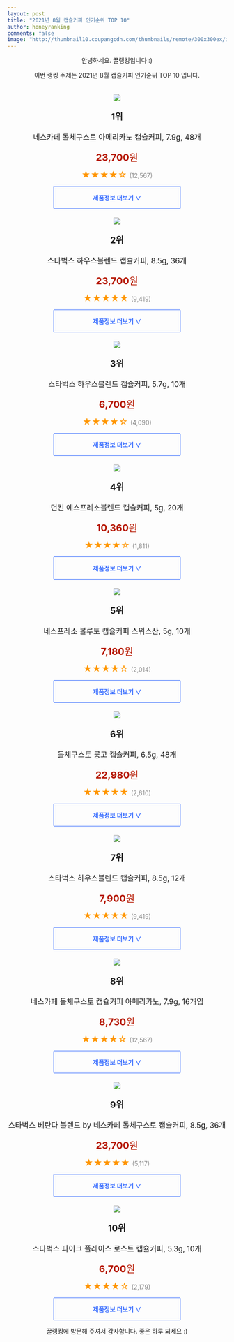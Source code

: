 ```yaml
--- 
layout: post 
title: "2021년 8월 캡슐커피 인기순위 TOP 10" 
author: honeyranking 
comments: false 
image: "http://thumbnail10.coupangcdn.com/thumbnails/remote/300x300ex/image/retail/images/1376951943919311-69a333b8-a399-45de-9e04-967bfc4e74a6.jpg" 
--- 
```

<p style="text-align: center;">안녕하세요. 꿀랭킹입니다 :)</p> <p style="text-align: center;">이번 랭킹 주제는 2021년 8월 캡슐커피 인기순위 TOP 10 입니다.</p><center><img src="http://thumbnail10.coupangcdn.com/thumbnails/remote/300x300ex/image/retail/images/1376951943919311-69a333b8-a399-45de-9e04-967bfc4e74a6.jpg" style="margin-top:20px" /></center> <p style="text-align: center; font-size: 20px"><b>1위</b></p> <p style="text-align: center; font-size: 17px">네스카페 돌체구스토 아메리카노 캡슐커피, 7.9g, 48개</p> <p style="text-align: center;"><span style="color: #b61800; font-size: 22px;"><b>23,700</b>원</span></p> <p style="text-align: center;"><span style="color: #ff9600; font-size: 20px;">★★★★☆ </span><span style="color: #878787;">(12,567)</span></p> <center><a href="https://coupa.ng/b5R6iL"> <div style="font-size: 14px; display: inline-block; padding: 15px 90px; color: #346aff; border-radius: 2px; border: 1px solid #346aff; cursor: pointer;"><b>제품정보 더보기 &or;</b></div> </a></center><center><img src="http://thumbnail9.coupangcdn.com/thumbnails/remote/300x300ex/image/retail/images/2019/12/09/12/3/4e21edc9-7c9d-4d58-84a5-e64c4225020b.jpg" style="margin-top:20px" /></center> <p style="text-align: center; font-size: 20px"><b>2위</b></p> <p style="text-align: center; font-size: 17px">스타벅스 하우스블렌드 캡슐커피, 8.5g, 36개</p> <p style="text-align: center;"><span style="color: #b61800; font-size: 22px;"><b>23,700</b>원</span></p> <p style="text-align: center;"><span style="color: #ff9600; font-size: 20px;">★★★★★ </span><span style="color: #878787;">(9,419)</span></p> <center><a href="https://coupa.ng/b5R6iQ"> <div style="font-size: 14px; display: inline-block; padding: 15px 90px; color: #346aff; border-radius: 2px; border: 1px solid #346aff; cursor: pointer;"><b>제품정보 더보기 &or;</b></div> </a></center><center><img src="http://thumbnail8.coupangcdn.com/thumbnails/remote/300x300ex/image/retail/images/680359872927514-b7b0d648-a00d-4d07-9bd2-26658dfc848a.jpg" style="margin-top:20px" /></center> <p style="text-align: center; font-size: 20px"><b>3위</b></p> <p style="text-align: center; font-size: 17px">스타벅스 하우스블렌드 캡슐커피, 5.7g, 10개</p> <p style="text-align: center;"><span style="color: #b61800; font-size: 22px;"><b>6,700</b>원</span></p> <p style="text-align: center;"><span style="color: #ff9600; font-size: 20px;">★★★★☆ </span><span style="color: #878787;">(4,090)</span></p> <center><a href="https://coupa.ng/b5R6iW"> <div style="font-size: 14px; display: inline-block; padding: 15px 90px; color: #346aff; border-radius: 2px; border: 1px solid #346aff; cursor: pointer;"><b>제품정보 더보기 &or;</b></div> </a></center><center><img src="http://thumbnail6.coupangcdn.com/thumbnails/remote/300x300ex/image/retail/images/24058539058333-2c08da7d-980c-4d6f-a0c3-9261c791a11e.jpg" style="margin-top:20px" /></center> <p style="text-align: center; font-size: 20px"><b>4위</b></p> <p style="text-align: center; font-size: 17px">던킨 에스프레소블렌드 캡슐커피, 5g, 20개</p> <p style="text-align: center;"><span style="color: #b61800; font-size: 22px;"><b>10,360</b>원</span></p> <p style="text-align: center;"><span style="color: #ff9600; font-size: 20px;">★★★★☆ </span><span style="color: #878787;">(1,811)</span></p> <center><a href="https://coupa.ng/b5R6iZ"> <div style="font-size: 14px; display: inline-block; padding: 15px 90px; color: #346aff; border-radius: 2px; border: 1px solid #346aff; cursor: pointer;"><b>제품정보 더보기 &or;</b></div> </a></center><center><img src="http://thumbnail9.coupangcdn.com/thumbnails/remote/300x300ex/image/product/image/vendoritem/2016/04/14/3000238269/e9ece4e0-268d-4305-a07e-fecc36c4ae5b.jpg" style="margin-top:20px" /></center> <p style="text-align: center; font-size: 20px"><b>5위</b></p> <p style="text-align: center; font-size: 17px">네스프레소 볼루토 캡슐커피 스위스산, 5g, 10개</p> <p style="text-align: center;"><span style="color: #b61800; font-size: 22px;"><b>7,180</b>원</span></p> <p style="text-align: center;"><span style="color: #ff9600; font-size: 20px;">★★★★☆ </span><span style="color: #878787;">(2,014)</span></p> <center><a href="https://coupa.ng/b5R6i1"> <div style="font-size: 14px; display: inline-block; padding: 15px 90px; color: #346aff; border-radius: 2px; border: 1px solid #346aff; cursor: pointer;"><b>제품정보 더보기 &or;</b></div> </a></center><center><img src="http://thumbnail6.coupangcdn.com/thumbnails/remote/300x300ex/image/retail/images/1614574903529819-bebd50a6-a86e-4918-85e3-47f582e623ce.jpg" style="margin-top:20px" /></center> <p style="text-align: center; font-size: 20px"><b>6위</b></p> <p style="text-align: center; font-size: 17px">돌체구스토 룽고 캡슐커피, 6.5g, 48개</p> <p style="text-align: center;"><span style="color: #b61800; font-size: 22px;"><b>22,980</b>원</span></p> <p style="text-align: center;"><span style="color: #ff9600; font-size: 20px;">★★★★★ </span><span style="color: #878787;">(2,610)</span></p> <center><a href="https://coupa.ng/b5R6i3"> <div style="font-size: 14px; display: inline-block; padding: 15px 90px; color: #346aff; border-radius: 2px; border: 1px solid #346aff; cursor: pointer;"><b>제품정보 더보기 &or;</b></div> </a></center><center><img src="http://thumbnail8.coupangcdn.com/thumbnails/remote/300x300ex/image/retail/images/350887188308360-c1434cd0-cf72-4f3f-9a5a-0635691e8dd2.jpg" style="margin-top:20px" /></center> <p style="text-align: center; font-size: 20px"><b>7위</b></p> <p style="text-align: center; font-size: 17px">스타벅스 하우스블렌드 캡슐커피, 8.5g, 12개</p> <p style="text-align: center;"><span style="color: #b61800; font-size: 22px;"><b>7,900</b>원</span></p> <p style="text-align: center;"><span style="color: #ff9600; font-size: 20px;">★★★★★ </span><span style="color: #878787;">(9,419)</span></p> <center><a href="https://coupa.ng/b5R6i5"> <div style="font-size: 14px; display: inline-block; padding: 15px 90px; color: #346aff; border-radius: 2px; border: 1px solid #346aff; cursor: pointer;"><b>제품정보 더보기 &or;</b></div> </a></center><center><img src="http://thumbnail10.coupangcdn.com/thumbnails/remote/300x300ex/image/product/image/vendoritem/2018/07/31/3000238839/40a854af-656e-4ca7-a2cc-cfe844461a13.jpg" style="margin-top:20px" /></center> <p style="text-align: center; font-size: 20px"><b>8위</b></p> <p style="text-align: center; font-size: 17px">네스카페 돌체구스토 캡슐커피 아메리카노, 7.9g, 16개입</p> <p style="text-align: center;"><span style="color: #b61800; font-size: 22px;"><b>8,730</b>원</span></p> <p style="text-align: center;"><span style="color: #ff9600; font-size: 20px;">★★★★☆ </span><span style="color: #878787;">(12,567)</span></p> <center><a href="https://coupa.ng/b5R6i6"> <div style="font-size: 14px; display: inline-block; padding: 15px 90px; color: #346aff; border-radius: 2px; border: 1px solid #346aff; cursor: pointer;"><b>제품정보 더보기 &or;</b></div> </a></center><center><img src="http://thumbnail6.coupangcdn.com/thumbnails/remote/300x300ex/image/retail/images/2019/12/09/12/9/c179536f-00a2-4ee9-acd2-6a12d17c4387.jpg" style="margin-top:20px" /></center> <p style="text-align: center; font-size: 20px"><b>9위</b></p> <p style="text-align: center; font-size: 17px">스타벅스 베란다 블렌드 by 네스카페 돌체구스토 캡슐커피, 8.5g, 36개</p> <p style="text-align: center;"><span style="color: #b61800; font-size: 22px;"><b>23,700</b>원</span></p> <p style="text-align: center;"><span style="color: #ff9600; font-size: 20px;">★★★★★ </span><span style="color: #878787;">(5,117)</span></p> <center><a href="https://coupa.ng/b5R6i9"> <div style="font-size: 14px; display: inline-block; padding: 15px 90px; color: #346aff; border-radius: 2px; border: 1px solid #346aff; cursor: pointer;"><b>제품정보 더보기 &or;</b></div> </a></center><center><img src="http://thumbnail7.coupangcdn.com/thumbnails/remote/300x300ex/image/retail/images/2019/10/21/10/9/2a28eeaa-03d9-4e52-a5c0-80b49f5f062f.jpg" style="margin-top:20px" /></center> <p style="text-align: center; font-size: 20px"><b>10위</b></p> <p style="text-align: center; font-size: 17px">스타벅스 파이크 플레이스 로스트 캡슐커피, 5.3g, 10개</p> <p style="text-align: center;"><span style="color: #b61800; font-size: 22px;"><b>6,700</b>원</span></p> <p style="text-align: center;"><span style="color: #ff9600; font-size: 20px;">★★★★☆ </span><span style="color: #878787;">(2,179)</span></p> <center><a href="https://coupa.ng/b5R6jc"> <div style="font-size: 14px; display: inline-block; padding: 15px 90px; color: #346aff; border-radius: 2px; border: 1px solid #346aff; cursor: pointer;"><b>제품정보 더보기 &or;</b></div> </a></center> <p style="text-align: center;">꿀랭킹에 방문해 주셔서 감사합니다. 좋은 하루 되세요 :)</p>
